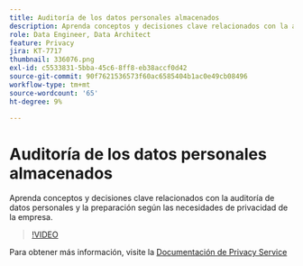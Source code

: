 ```yaml
---
title: Auditoría de los datos personales almacenados
description: Aprenda conceptos y decisiones clave relacionados con la auditoría de datos personales y la preparación según las necesidades de privacidad de la empresa.
role: Data Engineer, Data Architect
feature: Privacy
jira: KT-7717
thumbnail: 336076.png
exl-id: c5533831-5bba-45c6-8ff8-eb38accf0d42
source-git-commit: 90f7621536573f60ac6585404b1ac0e49cb08496
workflow-type: tm+mt
source-wordcount: '65'
ht-degree: 9%

---
```


# Auditoría de los datos personales almacenados

Aprenda conceptos y decisiones clave relacionados con la auditoría de datos personales y la preparación según las necesidades de privacidad de la empresa.

>[!VIDEO](https://video.tv.adobe.com/v/336076?quality=12&learn=on)

Para obtener más información, visite la [Documentación de Privacy Service](https://experienceleague.adobe.com/docs/experience-platform/privacy/home.html?lang=es)